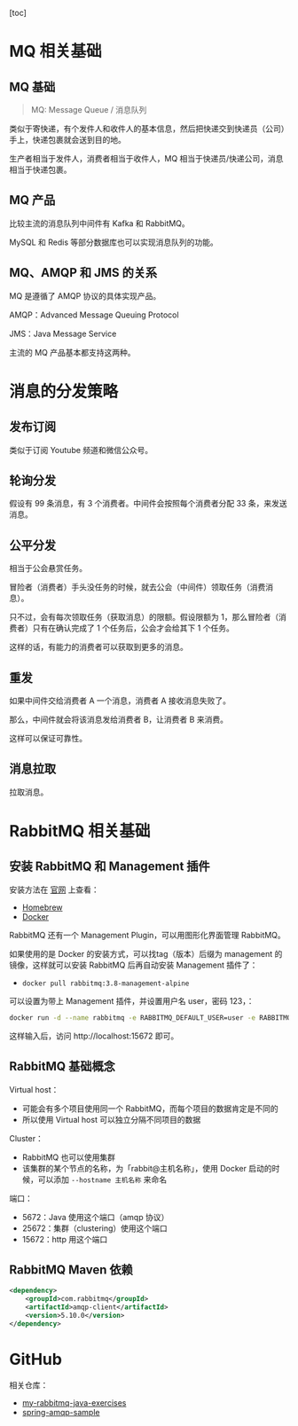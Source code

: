 [toc]

# MQ 相关基础 
## MQ 基础

> MQ: Message Queue / 消息队列

类似于寄快递，有个发件人和收件人的基本信息，然后把快递交到快递员（公司）手上，快递包裹就会送到目的地。

生产者相当于发件人，消费者相当于收件人，MQ 相当于快递员/快递公司，消息相当于快递包裹。

## MQ 产品

比较主流的消息队列中间件有 Kafka 和 RabbitMQ。

MySQL 和 Redis 等部分数据库也可以实现消息队列的功能。

## MQ、AMQP 和 JMS 的关系

MQ 是遵循了 AMQP 协议的具体实现产品。

AMQP：Advanced Message Queuing Protocol

JMS：Java Message Service

主流的 MQ 产品基本都支持这两种。

# 消息的分发策略

## 发布订阅

类似于订阅 Youtube 频道和微信公众号。

## 轮询分发

假设有 99 条消息，有 3 个消费者。中间件会按照每个消费者分配 33 条，来发送消息。

## 公平分发

相当于公会悬赏任务。

冒险者（消费者）手头没任务的时候，就去公会（中间件）领取任务（消费消息）。

只不过，会有每次领取任务（获取消息）的限额。假设限额为 1，那么冒险者（消费者）只有在确认完成了 1 个任务后，公会才会给其下 1 个任务。

这样的话，有能力的消费者可以获取到更多的消息。

## 重发

如果中间件交给消费者 A 一个消息，消费者 A 接收消息失败了。

那么，中间件就会将该消息发给消费者 B，让消费者 B 来消费。

这样可以保证可靠性。

## 消息拉取

拉取消息。

# RabbitMQ 相关基础

## 安装 RabbitMQ 和 Management 插件

安装方法在 [官网](https://www.rabbitmq.com/download.html) 上查看：

- [Homebrew](https://www.rabbitmq.com/install-homebrew.html)
- [Docker](https://hub.docker.com/_/rabbitmq)

RabbitMQ 还有一个 Management Plugin，可以用图形化界面管理 RabbitMQ。

如果使用的是 Docker 的安装方式，可以找tag（版本）后缀为 management 的镜像，这样就可以安装 RabbitMQ 后再自动安装 Management 插件了：

- `docker pull rabbitmq:3.8-management-alpine`

可以设置为带上 Management 插件，并设置用户名 user，密码 123，：

```bash
docker run -d --name rabbitmq -e RABBITMQ_DEFAULT_USER=user -e RABBITMQ_DEFAULT_PASS=123 -p 15672:15672 -p 5672:5672 -p 25672:25672 -p 61613:61613 -p 1883:1883 rabbitmq:3.8-management-alpine
```

这样输入后，访问 http://localhost:15672 即可。

## RabbitMQ 基础概念

Virtual host：

-   可能会有多个项目使用同一个 RabbitMQ，而每个项目的数据肯定是不同的
-   所以使用 Virtual host 可以独立分隔不同项目的数据

Cluster：

-   RabbitMQ 也可以使用集群
-   该集群的某个节点的名称，为「rabbit@主机名称」，使用 Docker 启动的时候，可以添加 `--hostname 主机名称` 来命名

端口：

-   5672：Java 使用这个端口（amqp 协议）
-   25672：集群（clustering）使用这个端口
-   15672：http 用这个端口

## RabbitMQ Maven 依赖

```xml
<dependency>
    <groupId>com.rabbitmq</groupId>
    <artifactId>amqp-client</artifactId>
    <version>5.10.0</version>
</dependency>
```

# GitHub

相关仓库：

- [my-rabbitmq-java-exercises](https://github.com/LearnDifferent/my-rabbitmq-java-exercises)
- [spring-amqp-sample](https://github.com/LearnDifferent/spring-amqp-sample)
